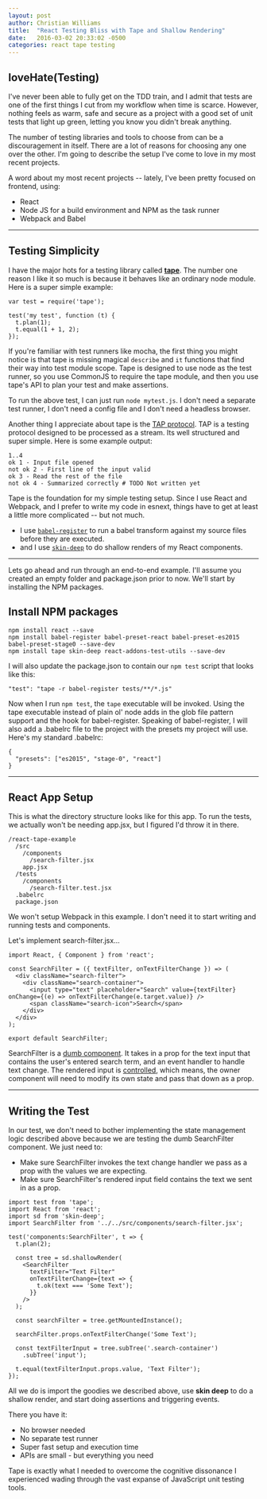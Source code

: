 ```yaml
---
layout: post
author: Christian Williams
title:  "React Testing Bliss with Tape and Shallow Rendering"
date:   2016-03-02 20:33:02 -0500
categories: react tape testing
---
```


## loveHate(Testing)

I've never been able to fully get on the TDD train, and I admit that tests are one of the first things I cut from my workflow when time is scarce. However, nothing feels as warm, safe and secure as a project with a good set of unit tests that light up green, letting you know you didn't break anything.

The number of testing libraries and tools to choose from can be a discouragement in itself. There are a lot of reasons for choosing any one over the other. I'm going to describe the setup I've come to love in my most recent projects.

A word about my most recent projects -- lately, I've been pretty focused on frontend, using:

* React
* Node JS for a build environment and NPM as the task runner
* Webpack and Babel

---

## Testing Simplicity

I have the major hots for a testing library called [**tape**](https://github.com/substack/tape). The number one reason I like it so much is because it behaves like an ordinary node module. Here is a super simple example:

```
var test = require('tape');

test('my test', function (t) {
  t.plan(1);
  t.equal(1 + 1, 2);
});
```

If you're familiar with test runners like mocha, the first thing you might notice is that tape is missing magical `describe` and `it` functions that find their way into test module scope. Tape is designed to use node as the test runner, so you use CommonJS to require the tape module, and then you use tape's API to plan your test and make assertions.

To run the above test, I can just run `node mytest.js`. I don't need a separate test runner, I don't need a config file and I don't need a headless browser.

Another thing I appreciate about tape is the [TAP protocol](https://testanything.org/). TAP is a testing protocol designed to be processed as a stream. Its well structured and super simple. Here is some example output:

```
1..4
ok 1 - Input file opened
not ok 2 - First line of the input valid
ok 3 - Read the rest of the file
not ok 4 - Summarized correctly # TODO Not written yet
```

Tape is the foundation for my simple testing setup. Since I use React and Webpack, and I prefer to write my code in esnext, things have to get at least a little more complicated -- but not much.

* I use [`babel-register`](http://babeljs.io/docs/usage/require/) to run a babel transform against my source files before they are executed.
* and I use [`skin-deep`](https://github.com/glenjamin/skin-deep/tree/one-point-oh) to do shallow renders of my React components.

---

Lets go ahead and run through an end-to-end example. I'll assume you created an empty folder and package.json prior to now. We'll start by installing the NPM packages.

## Install NPM packages

```
npm install react --save
npm install babel-register babel-preset-react babel-preset-es2015 babel-preset-stage0 --save-dev
npm install tape skin-deep react-addons-test-utils --save-dev
```

I will also update the package.json to contain our `npm test` script that looks like this:

```
"test": "tape -r babel-register tests/**/*.js"
```

Now when I run `npm test`, the `tape` executable will be invoked. Using the tape executable instead of plain ol' node adds in the glob file pattern support and the hook for babel-register. Speaking of babel-register, I will also add a .babelrc file to the project with the presets my project will use. Here's my standard .babelrc:

```
{
  "presets": ["es2015", "stage-0", "react"]
}
```

---

## React App Setup

This is what the directory structure looks like for this app. To run the tests, we actually won't be needing app.jsx, but I figured I'd throw it in there.

```
/react-tape-example
  /src
    /components
      /search-filter.jsx
    app.jsx
  /tests
    /components
      /search-filter.test.jsx
  .babelrc
  package.json
```

We won't setup Webpack in this example. I don't need it to start writing and running tests and components.

Let's implement search-filter.jsx...

```
import React, { Component } from 'react';

const SearchFilter = ({ textFilter, onTextFilterChange }) => (
  <div className="search-filter">
    <div className="search-container">
      <input type="text" placeholder="Search" value={textFilter} onChange={(e) => onTextFilterChange(e.target.value)} />
      <span className="search-icon">Search</span>
    </div>
  </div>
);

export default SearchFilter;
```

SearchFilter is a [dumb component](https://medium.com/@dan_abramov/smart-and-dumb-components-7ca2f9a7c7d0#.7ie1cq7ky). It takes in a prop for the text input that contains the user's entered search term, and an event handler to handle text change. The rendered input is [controlled](https://facebook.github.io/react/docs/forms.html#controlled-components), which means, the owner component will need to modify its own state and pass that down as a prop.

---

## Writing the Test

In our test, we don't need to bother implementing the state management logic described above because we are testing the dumb SearchFilter component. We just need to:

* Make sure SearchFilter invokes the text change handler we pass as a prop with the values we are expecting.
* Make sure SearchFilter's rendered input field contains the text we sent in as a prop.

```
import test from 'tape';
import React from 'react';
import sd from 'skin-deep';
import SearchFilter from '../../src/components/search-filter.jsx';

test('components:SearchFilter', t => {
  t.plan(2);

  const tree = sd.shallowRender(
    <SearchFilter
      textFilter="Text Filter"
      onTextFilterChange={text => {
        t.ok(text === 'Some Text');
      }}
    />
  );

  const searchFilter = tree.getMountedInstance();

  searchFilter.props.onTextFilterChange('Some Text');

  const textFilterInput = tree.subTree('.search-container')
    .subTree('input');

  t.equal(textFilterInput.props.value, 'Text Filter');
});
```

All we do is import the goodies we described above, use **skin deep** to do a shallow render, and start doing assertions and triggering events.

There you have it:

* No browser needed
* No separate test runner
* Super fast setup and execution time
* APIs are small - but everything you need

Tape is exactly what I needed to overcome the cognitive dissonance I experienced wading through the vast expanse of JavaScript unit testing tools.

